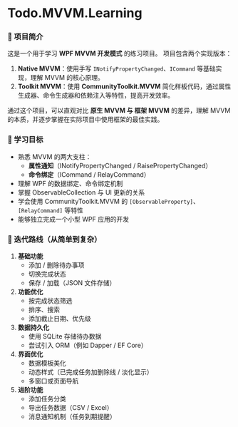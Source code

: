 # Todo.MVVM.Learning

### 📖 项目简介

这是一个用于学习 **WPF MVVM 开发模式** 的练习项目。
 项目包含两个实现版本：

1. **Native MVVM**：使用手写 `INotifyPropertyChanged`、`ICommand` 等基础实现，理解 MVVM 的核心原理。
2. **Toolkit MVVM**：使用 **CommunityToolkit.MVVM** 简化样板代码，通过属性生成器、命令生成器和依赖注入等特性，提高开发效率。

通过这个项目，可以直观对比 **原生 MVVM 与 框架 MVVM** 的差异，理解 MVVM 的本质，并逐步掌握在实际项目中使用框架的最佳实践。

### 🎯 学习目标

- 熟悉 MVVM 的两大支柱：
  - **属性通知**（INotifyPropertyChanged / RaisePropertyChanged）
  - **命令绑定**（ICommand / RelayCommand）
- 理解 WPF 的数据绑定、命令绑定机制
- 掌握 ObservableCollection 与 UI 更新的关系
- 学会使用 CommunityToolkit.MVVM 的 `[ObservableProperty]`、`[RelayCommand]` 等特性
- 能够独立完成一个小型 WPF 应用的开发

### 🚀 迭代路线（从简单到复杂）

1. **基础功能**
   - 添加 / 删除待办事项
   - 切换完成状态
   - 保存 / 加载（JSON 文件存储）
2. **功能优化**
   - 按完成状态筛选
   - 排序、搜索
   - 添加截止日期、优先级
3. **数据持久化**
   - 使用 SQLite 存储待办数据
   - 尝试引入 ORM（例如 Dapper / EF Core）
4. **界面优化**
   - 数据模板美化
   - 动态样式（已完成任务加删除线 / 淡化显示）
   - 多窗口或页面导航
5. **进阶功能**
   - 添加任务分类
   - 导出任务数据（CSV / Excel）
   - 消息通知机制（任务到期提醒）